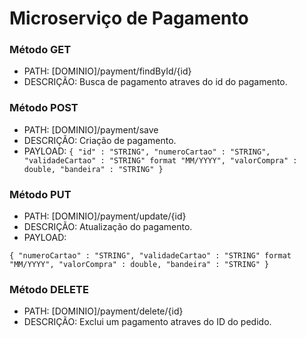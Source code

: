 # Microserviço de Pagamento

### Método GET

* PATH: [DOMINIO]/payment/findById/{id}
* DESCRIÇÃO: Busca de pagamento atraves do id do pagamento.


### Método POST

* PATH: [DOMINIO]/payment/save
* DESCRIÇÃO: Criação de pagamento.
* PAYLOAD: 
`
{
    "id" : "STRING",
    "numeroCartao" : "STRING",
    "validadeCartao" : "STRING" format "MM/YYYY",
    "valorCompra" : double,
    "bandeira" : "STRING"
}
`
### Método PUT

* PATH: [DOMINIO]/payment/update/{id}
* DESCRIÇÃO: Atualização do pagamento.
* PAYLOAD: 

`
{
    "numeroCartao" : "STRING",
    "validadeCartao" : "STRING" format "MM/YYYY",
    "valorCompra" : double,
    "bandeira" : "STRING"
}
`
### Método DELETE

* PATH: [DOMINIO]/payment/delete/{id}
* DESCRIÇÃO: Exclui um pagamento atraves do ID do pedido.



